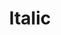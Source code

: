 ---
types: "word"

title: "Italic"

categories: ['']

tags: ['Italic']

arabic: 'الخط المائل'

arexps: []

enwords: ['Italic']

enexps: []

arlexicons: 'خ'

enlexicons: 'I'

authors: ['Ruqayya Roshdy']

translators: ['']

citations: 'تطبيقات الذكاء الاصطناعي في خدمة اللغة العربية'

sources: 'مركز الملك عبدالله بن عبدالعزيز الدولي لخدمة اللغة العربية'

word: "true"

slug: ""
---